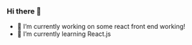 ### Hi there 👋

- 🔭 I’m currently working on some react front end working!
- 🌱 I’m currently learning React.js


